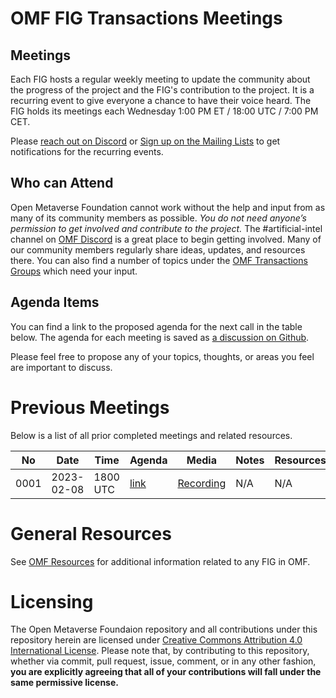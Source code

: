 # OMF FIG Transactions Meetings

## Meetings

Each FIG hosts a regular weekly meeting to update the community about the progress of the project and the FIG's contribution to the project. It is a recurring event to give everyone a chance to have their voice heard. The FIG holds its meetings each Wednesday 1:00 PM ET / 18:00 UTC / 7:00 PM CET.

Please [reach out on Discord](https://discord.gg/openmetaverse) or [Sign up on the Mailing Lists](https://lists.openmv.org/g/main) to get notifications for the recurring events.

## Who can Attend

Open Metaverse Foundation cannot work without the help and input from as many of its community members as possible. *You do not need anyone’s permission to get involved and contribute to the project.* The #artificial-intel channel on [OMF Discord](https://discord.gg/openmetaverse) is a great place to begin getting involved. Many of our community members regularly share ideas, updates, and resources there. You can also find a number of topics under the [OMF Transactions Groups](https://lists.openmv.org/g/fig-transactions/topics) which need your input.

## Agenda Items

You can find a link to the proposed agenda for the next call in the table below. The agenda for each meeting is saved as [a discussion on Github](https://github.com/Open-MV/fig-transactions/discussions/categories/meetings).

Please feel free to propose any of your topics, thoughts, or areas you feel are important to discuss.

# Previous Meetings

Below is a list of all prior completed meetings and related resources.

| No   | Date       | Time | Agenda  | Media | Notes | Resources |
| ---- | ---------- | ---- | ------- | ----- | ----- | ---- |
| 0001 | 2023-02-08 | 1800 UTC | [link](https://github.com/Open-MV/fig-transactions/discussions/2) | [Recording](https://github.com/Open-MV/fig-transactions/raw/main/meetings/media/transactions-20230208.m4a) | N/A | N/A |

# General Resources

See [OMF Resources](https://github.com/open-mv/foundation) for additional information related to any FIG in OMF.

# Licensing

The Open Metaverse Foundaion repository and all contributions under this repository herein are licensed under [Creative Commons Attribution 4.0 International License](http://creativecommons.org/licenses/by/4.0/). Please note that, by contributing to this repository, whether via commit, pull request, issue, comment, or in any other fashion, **you are explicitly agreeing that all of your contributions will fall under the same permissive license.**
